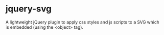 # jquery-svg
A lightweight jQuery plugin to apply css styles and js scripts to a SVG which is embedded (using the &lt;object> tag).